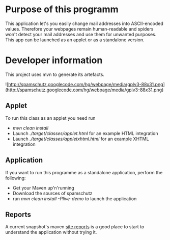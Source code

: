 # Purpose of this programm #

This application let's you easily change mail addresses into ASCII-encoded values. Therefore your webpages remain human-readable and spiders won't detect your mail addresses and use them for unwanted purposes.
This app can be launched as an applet or as a standalone version.

# Developer information #

This project uses mvn to generate its artefacts.

![http://spamschutz.googlecode.com/hg/webpage/media/gplv3-88x31.png](http://spamschutz.googlecode.com/hg/webpage/media/gplv3-88x31.png)

## Applet ##
To run this class as an applet you need run
  * _mvn clean install_
  * Launch _./target/classes/applet.html_ for an example HTML integration
  * Launch _./target/classes/appletxhtml.html_ for an example XHTML integration

## Application ##
If you want to run this programme as a standalone application, perform the following:
  * Get your Maven up'n'running
  * Download the sources of spamschutz
  * run _mvn clean install -Plive-demo_ to launch the application

## Reports ##

A current snapshot's maven [site reports](http://spamschutz.googlecode.com/hg/webpage/site/index.html) is a good place to start to understand the application without trying it.